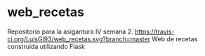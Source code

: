 # web_recetas
Repositorio para la asigantura IV semana 2.
https://travis-ci.org/LuisGi93/web_recetas.svg?branch=master
Web de recetas construida utilizando Flask
